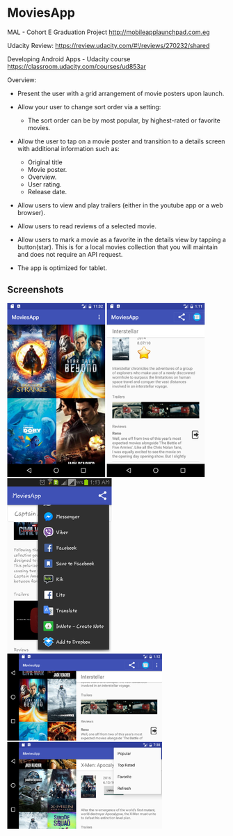 # MoviesApp
MAL - Cohort E Graduation Project
http://mobileapplaunchpad.com.eg

Udacity Review:
https://review.udacity.com/#!/reviews/270232/shared

Developing Android Apps - Udacity course
https://classroom.udacity.com/courses/ud853ar

Overview:
- Present the user with a grid arrangement of movie posters upon launch.
- Allow your user to change sort order via a setting:
  - The sort order can be by most popular, by highest-rated or favorite movies.
  
- Allow the user to tap on a movie poster and transition to a details screen with additional information such as:
  - Original title
  - Movie poster.
  - Overview.
  - User rating.
  - Release date.

- Allow users to view and play trailers (either in the youtube app or a web browser).
- Allow users to read reviews of a selected movie.
- Allow users to mark a movie as a favorite in the details view by tapping a button(star). This is for a local movies collection that you will maintain and does not require an API request.

- The app is optimized for tablet.



Screenshots
-------------

<img src="Screenshots/MoviesApp1.png" height="400" alt="Screenshot"/> <img src="Screenshots/MoviesApp2.png" height="400" alt="Screenshot"/> <img src="Screenshots/MoviesApp3.png" height="400" alt="Screenshot"/> 
<img src="Screenshots/MoviesApp4.png" height="200" alt="Screenshot"/> <img src="Screenshots/MoviesApp5.png" height="200" alt="Screenshot"/> 
